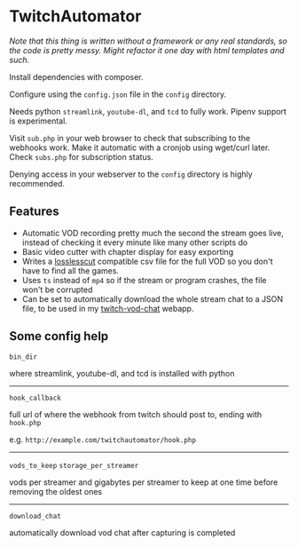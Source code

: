 # TwitchAutomator

*Note that this thing is written without a framework or any real standards, so the code is pretty messy. Might refactor it one day with html templates and such.*

Install dependencies with composer.

Configure using the `config.json` file in the `config` directory.

Needs python `streamlink`, `youtube-dl`, and `tcd` to fully work. Pipenv support is experimental.

Visit `sub.php` in your web browser to check that subscribing to the webhooks work. Make it automatic with a cronjob using wget/curl later. Check `subs.php` for subscription status.

Denying access in your webserver to the `config` directory is highly recommended.

## Features
- Automatic VOD recording pretty much the second the stream goes live, instead of checking it every minute like many other scripts do
- Basic video cutter with chapter display for easy exporting
- Writes a [losslesscut](https://github.com/mifi/lossless-cut/) compatible csv file for the full VOD so you don't have to find all the games.
- Uses `ts` instead of `mp4` so if the stream or program crashes, the file won't be corrupted
- Can be set to automatically download the whole stream chat to a JSON file, to be used in my [twitch-vod-chat](https://github.com/MrBrax/twitch-vod-chat) webapp.

## Some config help

`bin_dir`

where streamlink, youtube-dl, and tcd is installed with python

---
`hook_callback`

full url of where the webhook from twitch should post to, ending with `hook.php`

e.g. `http://example.com/twitchautomator/hook.php`

---
`vods_to_keep`
`storage_per_streamer`

vods per streamer and gigabytes per streamer to keep at one time before removing the oldest ones

---
`download_chat`

automatically download vod chat after capturing is completed